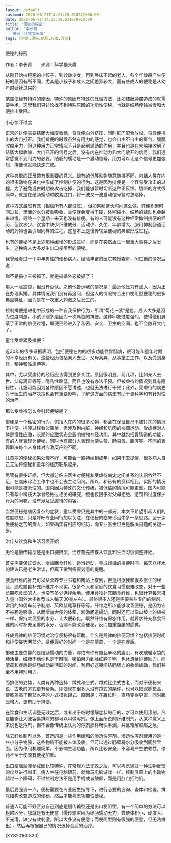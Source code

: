 ```yaml
---
layout: default
Lastmod: 2020-06-21T14:21:25.028247+00:00
date: 2020-06-21T14:21:19.631078+00:00
title: "便秘的秘密"
author: "李长青
　　来源：科学猫头鹰"
tags: [排便,便秘,结肠,纤维,泻剂]
---
```


便秘的秘密

作者：李长青　　来源：科学猫头鹰

从刚开始拉粑粑的小孩子，到妙龄少女，再到卧床不起的老人，各个年龄段产生便秘的原因有所不同，尤其是小孩子和成人之间差异较大，而有些成人的便秘是从幼年时延续过来的。

某些便秘有特殊的原因，特殊的原因有特殊的处理方法，比如结肠肿瘤造成的就需要手术，这里我们只讨论找不到特殊原因的功能性便秘，也就是结肠传输减慢和大便排出受阻。

小心惊吓过度

正常的排便需要结肠大幅度收缩，将粪便向外挤压，同时肛门配合放松，将粪便排出的大门打开。我们排便的时候虽然有用力的感觉，也会自主不自主的屏气、腹肌收缩用力，但这种用力正常情况下只是起到辅助的作用，并且也是在大脑接收到了结肠大幅收缩、大门已开的信号之后。没有内在推动力和大门敞开的信号，我们通常感觉不到用力的必要。结肠的蠕动是一个启动信号，用力可以让这个信号更加强烈，排便也就能快速完成。

这种典型的正反馈有很重要的意义。跟有的低等动物随意随排不同，包括人类在内的很多动物在进化中形成了控制排便的行为。这是因为排便是一个容易受攻击的过程。为了避免远古时期被攻击吃掉，我们能够暂时切断这种正反馈。切断的方式很简单，就是在结肠蠕动时收紧肛门，将一波又一波启动信号暂时忽略掉。

这种方式虽然有效（相信所有人都试过），但如果频繁长时间这么做，粪便积聚时间过长，里面的水分被重吸收，粪便就会变得干硬，体积缩小，结肠的蠕动也会越来越慢，最终一个星期十来天也没有排便。有的人可能没有这种经常抑制排便的经历，但饮水少、饮食中缺少纤维成分、活动少、久坐、年龄增大、服用抑制肠道活动的药物也会引起同样的过程。这基本上是慢传输型便秘的典型形成过程。

也有的便秘不是上述那种缓慢的形成过程，而是在突然发生一起重大事件之后发生，这种病人大多发生出口梗阻型的便秘。

我曾经看过一个中年男性的便秘病人。经验丰富的医院教授查房，问过他的情况后说：

你不是搞小三被抓了，就是搞婚外恋被抓了？

那人一脸震惊，但没有否认。之前他告诉我的情况是：最近他压力有点大，因为正在办理离婚。具体情况我们没有再追问，但这人的情况符合出口梗阻型便秘的很多典型特征，因为是在一次重大刺激之后发生的。

控制排便是进化中形成的一种自我保护行为，所谓“菊花一紧”是也。成人大多是因为过度刺激，小孩子则多是因为一次痛苦的排便。这种印象过度强烈，使得他们屏蔽了正常的排便过程，即便已经进入了私密、安全、卫生的空间，也不会敞开大门了。

童年受虐累及排便？

近30年的很多证据表明，包括便秘在内的很多功能性胃肠病，很可能和童年时期的不幸经历有关。这些经历包括亲人去世、父母离异、从事童工工作，以及受到身体、精神和性虐待等。

其中，尤以受虐待的经历应该得到更多关注。原因很明显，前几项，比如亲人去世、父母离异等等，隐私性略低，而且也没有办法干预。但被虐待的情况则具有隐秘性，儿童可能因为各种原因不愿讲述，也就无法进行干预；此外，受虐待的病史对于医生的治疗决策也会有重要影响，了解这方面的病史有助于更科学和有针对性的治疗。

那么受虐待怎么会引起便秘呢？

排便是一个私密的行为，包括人在内的很多动物，都会在保证自己不被打扰的情况下排便。排便过程看似简单，但涉及到内脏、神经和肌肉的协调运动。受虐待对人体是慢性应激，长期的应激状态会影响植物神经功能，其中就包括胃肠道的功能，有的人就表现为便秘，同时也有部分人表现为便失禁、肠易激、腹泻等。不同的表现取决每个人身体对应激反应的不同。

儿童期的便秘如果处理不好，可能会一直持续到成年。如果不去提醒，很多病人自己无法将便秘和童年的经历联系起来。

尽管有很多证据，但大部分临床医生对便秘和受虐待病史之间关系的认识依然不足，在临床诊治工作中也不会去主动问询。所以，和已有的资料相比，实际的情况很可能是被低估的。国内因为特殊的文化传统，被低估的情况可能更重。国内可能只有华中科技大学曾经做过相关的研究，但也仅限于对父母拒绝、惩罚和过度保护行为的问卷，没有涉及受虐待的内容。

当然便秘是病因复杂的症状，童年受虐只是其中的一部分，本文不希望引起人们的过度联想，只是呼吁专业同行加以关注，在便秘的临床诊治中多一条思路。至于深受便秘之苦的病人，如果确实有相应的经历，向专业医生坦白是解决问题的关键一步。

治疗从饮食和生活习惯开始

无论是慢传输型还是出口梗阻型，治疗首先应该从饮食和生活习惯调整开始。

首先需要保证饮水，增加膳食纤维，适当运动，养成规律的排便时间。每天八杯水的建议已是老生常谈，但真正做到需要刻意的提醒。

膳食纤维的补充可以从营养专业书籍和网站上查到，但是根据我和很多医生的经验，通过膳食补充纤维并不现实。很多个人和家庭的饮食习惯很难改变。对于一些长期吃食堂的人，也没有多少选择余地。使用食物补充膳食纤维，也很计算每天摄入量（国外大多推荐成人每天30克左右）。最终很多人还是需要某些专门的制剂，常用的如偶车前子制剂、芡欧鼠尾草籽等等。纤维之所以能够改善便秘，是因为它不被肠道吸收，从而增加大便的体积，刺激肠道蠕动，同时还可以像山坡上的植被一样，保持大便里的水分，让大便软化。既然纤维有保水作用，就要求补充膳食纤维的同时补充足够的水分，否则不能改善便秘，反而加重腹胀的感觉。

养成规律的排便习惯对治疗便秘很有帮助。什么是规律的排便习惯？包括排便时间和排便姿势两部分。排便最好的时间一个是在清晨，一个是在餐后。

排便主要依靠的是结肠蠕动的力量，哪怕有你有施瓦辛格的腹肌，有吹破暖水袋的肺活量，结肠不动你也是干瞪眼，哪怕用力到脸红脖子粗，也休想给排便助力。而清晨和餐后是结肠蠕动最活跃的时间，利用好这期间结肠强力的收缩蠕动，我们甚至不用特别用力。

而排便的姿势，人类有两种选择：蹲式和坐式。蹲式比坐式古老，而对于便秘来说，古老的方式更有帮助。即便现在很多人没有蹲式的条件，也可以把双脚垫高，使膝盖高于臀部水平的方式模拟蹲式。原因是：在蹲位时，直肠变得更直，同时腹压增大，更有助于排便。

在饮食和生活调整无效之后，或者出于临时缓解症状的目的，才可以使用泻剂。凡是能够让大便容易排除的都可以叫做泻剂。像上面所说的纤维制剂，从某种意义上来说也是泻剂，但不会像传统上认为的泻剂那样畅快淋漓，并且难解燃眉之急。

除去纤维制剂以外，首选的是一些作用缓和的渗透性泻剂。渗透性泻剂使用的是一些小分子物质，这些物质不能被人体吸收，但可以通过肠壁将水分吸收到肠腔里面。因为作用机理简单，不影响生理功能，所以比较安全，不容易产生依赖性，停药不至于使原有便秘加重。

出口梗阻型便秘成因比较特殊，在常规方法无效之后，可以考虑通过一种生物反馈的仪器进行纠正。病人坐在电脑跟前，就像玩电脑游戏一样，控制屏幕上的小动物越过一个障碍，不过控制方法不是用手柄或者触屏，而是用肛门括约肌。

最后要强调一点，便秘需要在专业医生指导下，进行必要的咨询、查体和检查，排除结构改变造成的便秘，然后才能考虑功能性便秘。

普通人可能不好区分自己到底是慢传输型还是出口梗阻型，有一个简单的方法可以粗略区分，那就是有无便意（慢传输型因为结肠蠕动无力，粪便体积小、硬度大、不光滑，缺少有效刺激，所以大多没有便意；而梗阻型则有很强的便意，但无法排出），然后再根据自己的情况选择合适的治疗。

(XYS20160830)

